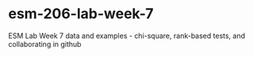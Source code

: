 # esm-206-lab-week-7
ESM Lab Week 7 data and examples - chi-square, rank-based tests, and collaborating in github
